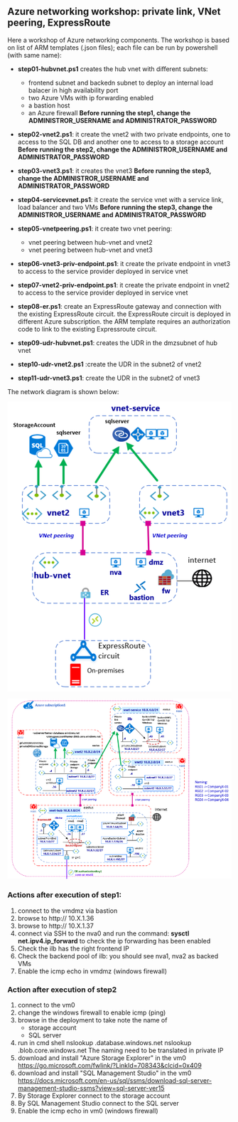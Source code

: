 <properties
pageTitle= 'Example of workshop with mix of Azure networking tecnology'
description= "Workshop with Azure private link, VNet peering, ExpressRoute"
documentationcenter: na
services=""
documentationCenter="na"
authors="fabferri"
manager=""
editor=""/>

<tags
   ms.service="configuration-Example-Azure"
   ms.devlang="na"
   ms.topic="article"
   ms.tgt_pltfrm="na"
   ms.workload="na"
   ms.date="21/11/2019"
   ms.author="fabferri" />

## Azure networking workshop: private link, VNet peering, ExpressRoute
Here a workshop of Azure networking components.
The workshop is based on list of ARM templates (.json files); each file can be run by powershell (with same name):

* **step01-hubvnet.ps1** creates the hub vnet with different subnets: 
   - frontend subnet and backedn subnet to deploy an internal load balacer in high availability port
   - two Azure VMs with ip forwarding enabled
   - a bastion host
   - an Azure firewall
  **Before running the step1, change the ADMINISTROR_USERNAME and ADMINISTRATOR_PASSWORD**

* **step02-vnet2.ps1**: it create the vnet2 with two private endpoints, one to access to the SQL DB and another one to access to a storage account
  **Before running the step2, change the ADMINISTROR_USERNAME and ADMINISTRATOR_PASSWORD**

* **step03-vnet3.ps1**: it creates the vnet3
**Before running the step3, change the ADMINISTROR_USERNAME and ADMINISTRATOR_PASSWORD**

* **step04-servicevnet.ps1**: it create the service vnet with a service link, load balancer and two VMs 
**Before running the step3, change the ADMINISTROR_USERNAME and ADMINISTRATOR_PASSWORD**

* **step05-vnetpeering.ps1**: it create two vnet peering:
   - vnet peering between hub-vnet and vnet2
   - vnet peering between hub-vnet and vnet3
* **step06-vnet3-priv-endpoint.ps1**: it create the private endpoint in vnet3 to access to the service provider deployed in service vnet
* **step07-vnet2-priv-endpoint.ps1**: it create the private endpoint in vnet2 to access to the service provider deployed in service vnet
* **step08-er.ps1**: create an ExpressRoute gateway and connection with the existing ExpressRoute circuit. the ExpressRoute circuit is deployed in different Azure subscription. the ARM template requires an authorization code to link to the existing Expressroute circuit.
* **step09-udr-hubvnet.ps1**: creates the UDR in the dmzsubnet of hub vnet 
* **step10-udr-vnet2.ps1** :create the UDR in the subnet2 of vnet2
* **step11-udr-vnet3.ps1**: create the UDR in the subnet2 of vnet3


The network diagram is shown below:

[![1]][1]


[![2]][2]


### Actions after execution of step1:
1. connect to the vmdmz via bastion
2. browse to http:// 10.X.1.36
3. browse to http:// 10.X.1.37
4. connect via SSH to the nva0 and run the command: **sysctl net.ipv4.ip_forward** to check the ip forwarding has been enabled
5. Check the ilb has the right frontend IP
6. Check the backend pool of ilb: you should see nva1, nva2 as backed VMs 
7. Enable the icmp echo in vmdmz (windows firewall)

### Action after execution of step2

1. connect to the vm0
2. change the windows firewall to enable icmp (ping)
3. browse in the deployment to take note the name of 
   - storage account
   - SQL server
4. run in cmd shell
   nslookup <sqlserverName>.database.windows.net
   nslookup <storageaccountName>.blob.core.windows.net
   The naming need to be translated in private IP
5. download and install "Azure Storage Explorer" in the vm0
   https://go.microsoft.com/fwlink/?LinkId=708343&clcid=0x409
6. download and install "SQL Management Studio" in the vm0
   https://docs.microsoft.com/en-us/sql/ssms/download-sql-server-management-studio-ssms?view=sql-server-ver15
7. By Storage Explorer connect to the storage account
8. By SQL Management Studio connect to the SQL server 
9. Enable the icmp echo in vm0 (windows firewall)


<!--Image References-->

[1]: ./media/network-diagram.png "network diagram"
[2]: ./media/network-diagram-details.png "network diagram with details"

<!--Link References-->

